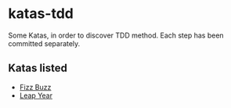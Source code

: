 # katas-tdd

Some Katas, in order to discover TDD method.
Each step has been committed separately.

## Katas listed 
  * [Fizz Buzz](https://github.com/julienpivi/katas-tdd/tree/master/src/test/java/org/example/fizzbuzz)
  * [Leap Year](https://github.com/julienpivi/katas-tdd/tree/master/src/test/java/org/example/leapyear)
